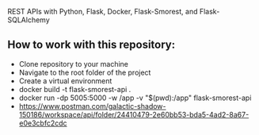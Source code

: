 REST APIs with Python, Flask, Docker, Flask-Smorest, and Flask-SQLAlchemy

## How to work with this repository:

- Clone repository to your machine
- Navigate to the root folder of the project
- Create a virtual environment
- docker build -t flask-smorest-api .
- docker run -dp 5005:5000 -w /app -v "$(pwd):/app" flask-smorest-api
- https://www.postman.com/galactic-shadow-150186/workspace/api/folder/24410479-2e60bb53-bda5-4ad2-8a67-e0e3cbfc2cdc
